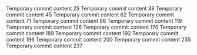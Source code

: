 Temporary commit content 25
Temporary commit content 38
Temporary commit content 45
Temporary commit content 62
Temporary commit content 71
Temporary commit content 86
Temporary commit content 119
Temporary commit content 126
Temporary commit content 170
Temporary commit content 189
Temporary commit content 192
Temporary commit content 196
Temporary commit content 200
Temporary commit content 235
Temporary commit content 237
